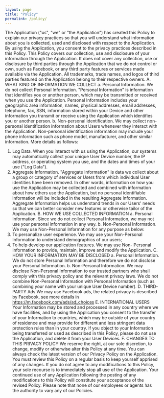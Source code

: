 ```yaml
---
layout: page
title: "Policy"
permalink: /policy/
---
```

The Application ("us", "we" or "the Application") has created this Policy to explain our privacy practices so that you will understand what information about you is collected, used and disclosed with respect to the Application.
By using the Application, you consent to the privacy practices described in this Policy.
This Policy covers our collection, use and disclosure of your information through the Application. It does not cover any collection, use or disclosure by third parties through the Application that we do not control or own, such as Facebook, or any third party features or services made available via the Application. All trademarks, trade names, and logos of third parties featured on the Application belong to their respective owners.
A. WHAT KIND OF INFORMATION WE COLLECT
a. Personal Information.  We do not collect Personal Information. "Personal Information" is information that identifies you or another person, which may be transmitted or received when you use the Application. Personal Information includes your geographic area information, names, physical addresses, email addresses, telephone, fax, SSN, information stored within your Device and other information you transmit or receive using the Application which identifies you or another person.
b. Non-personal identification.  We may collect non-personal identification information about Users whenever they interact with the Application. Non-personal identification information may include your phone information such as phone model, manufacturer, and other similar information. More details as follows:
1. Log Data.  When you interact with us using the Application, our systems may automatically collect your unique User Device number, the IP address, or operating system you use, and the dates and times of your use ("Log Data").
2. Aggregate Information.  "Aggregate Information" is data we collect about a group or category of services or Users from which individual User identities have been removed. In other words, information on how you use the Application may be collected and combined with information about how others use the Application, but no personal identifiable information will be included in the resulting Aggregate Information. Aggregate Information helps us understand trends in our Users' needs so that we can better consider new features or otherwise tailor of the Application.
B. HOW WE USE COLLECTED INFORMATION
a. Personal Information.  Since we do not collect Personal Information, we may not use your personal information in any way.
b. Non-Personal Information.  We may use Non-Personal Information for any purpose as below:
1. To personalize user experience.  We may use your Non-Personal Information to understand demographics of our users;
2. To help develop our application features.  We may use Non- Personal Information to provide, maintain, improve and modify the Application.
C. HOW YOUR INFORMATION MAY BE DISCLOSED
a. Personal Information.  We do not store Personal Information and therefore we do not disclose your Personal Information.
b. Non-Personal Information.  We may disclose Non-Personal Information to our trusted partners who shall comply with this privacy policy and the relevant privacy laws. We do not combine Non-Personal Information with Personal Information (such as combining your name with your unique User Device number).
D. THIRD- PARTY Ads
We may use Facebook ads, the related privacy is described by Facebook, see more details in  https://m.facebook.com/ads/ad_choices
E. INTERNATIONAL USERS
Your Information may be stored and processed in any country where we have facilities, and by using the Application you consent to the transfer of your Information to countries, which may be outside of your country of residence and may provide for different and less stringent data protection rules than in your country. If you object to your Information being transferred or used as described in this Policy, please do not use the Application, and delete it from your User Devices.
F. CHANGES TO THIS PRIVACY POLICY
We reserve the right, at our sole discretion, to change, modify or otherwise alter this Policy at any time. You can always check the latest version of our Privacy Policy on the Application. You must review this Policy on a regular basis to keep yourself apprised of any changes. If you do not agree to any modifications to this Policy, your sole recourse is to immediately stop all use of the Application. Your continued use of any Application following the posting of any modifications to this Policy will constitute your acceptance of the revised Policy. Please note that none of our employees or agents has the authority to vary any of our Policies.
